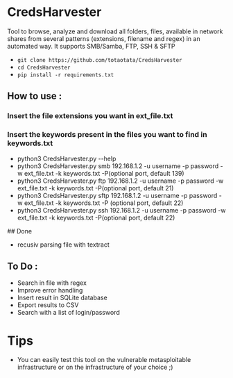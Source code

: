# CredsHarvester



Tool to browse, analyze and download all folders, files, available in network shares from several patterns (extensions, filename and regex) in an automated way. It supports SMB/Samba, FTP, SSH & SFTP

+ `git clone https://github.com/totaotata/CredsHarvester`
+ `cd CredsHarvester`
+ `pip install -r requirements.txt`

## How to use :

### Insert the file extensions you want in ext_file.txt
### Insert the keywords present in the files you want to find in keywords.txt


- python3 CredsHarvester.py --help
- python3 CredsHarvester.py smb 192.168.1.2 -u username -p password -w ext_file.txt -k keywords.txt -P(optional port, default 139)
- python3 CredsHarvester.py ftp 192.168.1.2 -u username -p password -w ext_file.txt -k keywords.txt -P(optional port, default 21)
- python3 CredsHarvester.py sftp 192.168.1.2 -u username -p password -w ext_file.txt -k keywords.txt -P (optional port, default 22)
- python3 CredsHarvester.py ssh 192.168.1.2 -u username -p password -w ext_file.txt -k keywords.txt -P(optional port, default 22)


## Done 
- recusiv parsing file with textract

## To Do :
- Search in file with regex
- Improve error handling 
- Insert result in SQLite database
- Export results to CSV
- Search with a list of login/password

# Tips

- You can easily test this tool on the vulnerable metasploitable infrastructure or on the infrastructure of your choice ;)
